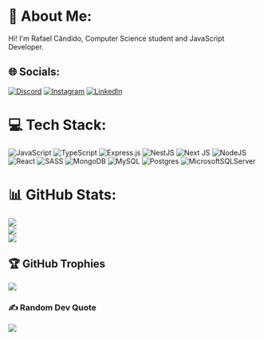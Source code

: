 # 💫 About Me:
Hi! I'm Rafael Cândido, Computer Science student and JavaScript Developer.


## 🌐 Socials:
[![Discord](https://img.shields.io/badge/Discord-%237289DA.svg?logo=discord&logoColor=white)](htttps://discord.gg/Cândido#6389) [![Instagram](https://img.shields.io/badge/Instagram-%23E4405F.svg?logo=Instagram&logoColor=white)](https://instagram.com/rafa.candido) [![LinkedIn](https://img.shields.io/badge/LinkedIn-%230077B5.svg?logo=linkedin&logoColor=white)](https://linkedin.com/in/rafacandido7) 

# 💻 Tech Stack:
![JavaScript](https://img.shields.io/badge/javascript-%23323330.svg?style=for-the-badge&logo=javascript&logoColor=%23F7DF1E) ![TypeScript](https://img.shields.io/badge/typescript-%23007ACC.svg?style=for-the-badge&logo=typescript&logoColor=white) ![Express.js](https://img.shields.io/badge/express.js-%23404d59.svg?style=for-the-badge&logo=express&logoColor=%2361DAFB) ![NestJS](https://img.shields.io/badge/nestjs-%23E0234E.svg?style=for-the-badge&logo=nestjs&logoColor=white) ![Next JS](https://img.shields.io/badge/Next-black?style=for-the-badge&logo=next.js&logoColor=white) ![NodeJS](https://img.shields.io/badge/node.js-6DA55F?style=for-the-badge&logo=node.js&logoColor=white) ![React](https://img.shields.io/badge/react-%2320232a.svg?style=for-the-badge&logo=react&logoColor=%2361DAFB) ![SASS](https://img.shields.io/badge/SASS-hotpink.svg?style=for-the-badge&logo=SASS&logoColor=white) ![MongoDB](https://img.shields.io/badge/MongoDB-%234ea94b.svg?style=for-the-badge&logo=mongodb&logoColor=white) ![MySQL](https://img.shields.io/badge/mysql-%2300f.svg?style=for-the-badge&logo=mysql&logoColor=white) ![Postgres](https://img.shields.io/badge/postgres-%23316192.svg?style=for-the-badge&logo=postgresql&logoColor=white) ![MicrosoftSQLServer](https://img.shields.io/badge/Microsoft%20SQL%20Sever-CC2927?style=for-the-badge&logo=microsoft%20sql%20server&logoColor=white)
# 📊 GitHub Stats:
![](https://github-readme-stats.vercel.app/api?username=rafacandido7&theme=nightowl&hide_border=false&include_all_commits=true&count_private=true)<br/>
![](https://github-readme-streak-stats.herokuapp.com/?user=rafacandido7&theme=nightowl&hide_border=false)<br/>
![](https://github-readme-stats.vercel.app/api/top-langs/?username=rafacandido7&theme=nightowl&hide_border=false&include_all_commits=true&count_private=true&layout=compact)

## 🏆 GitHub Trophies
![](https://github-profile-trophy.vercel.app/?username=rafacandido7&theme=gitdimmed&no-frame=false&no-bg=true&margin-w=4)

### ✍️ Random Dev Quote
![](https://user-images.githubusercontent.com/98934793/194191380-b05fc891-02cd-4287-bf42-6cd746943c03.svg)
